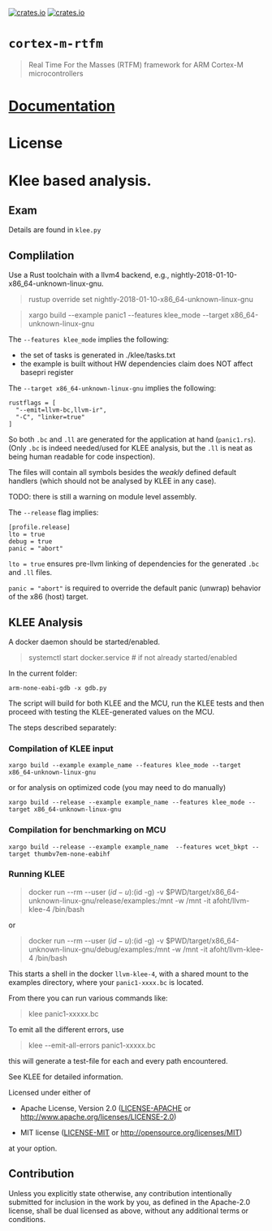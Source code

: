 [![crates.io](https://img.shields.io/crates/v/cortex-m-rtfm.svg)](https://crates.io/crates/cortex-m-rtfm)
[![crates.io](https://img.shields.io/crates/d/cortex-m-rtfm.svg)](https://crates.io/crates/cortex-m-rtfm)

# `cortex-m-rtfm`

> Real Time For the Masses (RTFM) framework for ARM Cortex-M microcontrollers

# [Documentation](https://docs.rs/cortex-m-rtfm)

# License

# Klee based analysis.

## Exam
Details are found in `klee.py`

## Complilation

Use a Rust toolchain with a llvm4 backend, e.g., nightly-2018-01-10-x86_64-unknown-linux-gnu.

> rustup override set nightly-2018-01-10-x86_64-unknown-linux-gnu

> xargo build --example panic1 --features klee_mode --target x86_64-unknown-linux-gnu

The `--features klee_mode` implies the following:

- the set of tasks is generated in ./klee/tasks.txt
- the example is built without HW dependencies 
  claim does NOT affect basepri register

The `--target x86_64-unknown-linux-gnu` implies the following:

``` text
rustflags = [
  "--emit=llvm-bc,llvm-ir",
  "-C", "linker=true"
]
```

So both `.bc` and `.ll` are generated for the application at hand (`panic1.rs`). (Only `.bc` is indeed needed/used for KLEE analysis, but the `.ll` is neat as being human readable for code inspection).

The files will contain all symbols besides the *weakly* defined default handlers (which should not be analysed by KLEE in any case).

TODO: there is still a warning on module level assembly.

The `--release` flag implies:

``` text
[profile.release]
lto = true
debug = true
panic = "abort"
```

`lto = true` ensures pre-llvm linking of dependencies for the generated `.bc` and `.ll` files.

`panic = "abort"` is required to override the default panic (unwrap) behavior of the x86 (host) target.



## KLEE Analysis

A docker daemon should be started/enabled.

> systemctl start docker.service # if not already started/enabled

In the current folder:

```
arm-none-eabi-gdb -x gdb.py
```

The script will build for both KLEE and the MCU, run the KLEE tests and then proceed with testing the KLEE-generated values on the MCU.



The steps described separately:

### Compilation of KLEE input

```
xargo build --example example_name --features klee_mode --target x86_64-unknown-linux-gnu
```
or for analysis on optimized code (you may need to do manually)

```
xargo build --release --example example_name --features klee_mode --target x86_64-unknown-linux-gnu
```

### Compilation for benchmarking on MCU

```
xargo build --release --example example_name  --features wcet_bkpt --target thumbv7em-none-eabihf
```

### Running KLEE


> docker run --rm --user $(id -u):$(id -g) -v $PWD/target/x86_64-unknown-linux-gnu/release/examples:/mnt -w /mnt -it afoht/llvm-klee-4 /bin/bash

or 
> docker run --rm --user $(id -u):$(id -g) -v $PWD/target/x86_64-unknown-linux-gnu/debug/examples:/mnt -w /mnt -it afoht/llvm-klee-4 /bin/bash

This starts a shell in the docker `llvm-klee-4`, with a shared mount to the examples directory, where your `panic1-xxxx.bc` is located.

From there you can run various commands like:

> klee panic1-xxxxx.bc

To emit all the different errors, use

> klee --emit-all-errors panic1-xxxxx.bc

this will generate a test-file for each and every path encountered.

See KLEE for detailed information.


Licensed under either of

- Apache License, Version 2.0 ([LICENSE-APACHE](LICENSE-APACHE) or
  http://www.apache.org/licenses/LICENSE-2.0)

- MIT license ([LICENSE-MIT](LICENSE-MIT) or http://opensource.org/licenses/MIT)

at your option.

## Contribution

Unless you explicitly state otherwise, any contribution intentionally submitted
for inclusion in the work by you, as defined in the Apache-2.0 license, shall be
dual licensed as above, without any additional terms or conditions.
